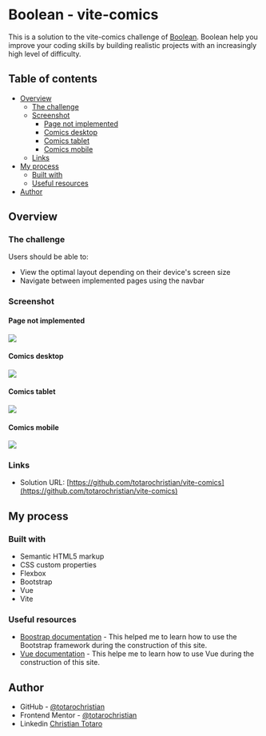 # Boolean - vite-comics

This is a solution to the vite-comics challenge of [Boolean](https://boolean.careers/). Boolean help you improve your coding skills by building realistic projects with an increasingly high level of difficulty. 

## Table of contents

- [Overview](#overview)
  - [The challenge](#the-challenge)
  - [Screenshot](#screenshot)
    - [Page not implemented](#page-not-implemented)
    - [Comics desktop](#comics-desktop)
    - [Comics tablet](#comics-tablet)
    - [Comics mobile](#comics-mobile)
  - [Links](#links)
- [My process](#my-process)
  - [Built with](#built-with)
  - [Useful resources](#useful-resources)
- [Author](#author)

## Overview

### The challenge

Users should be able to:

- View the optimal layout depending on their device's screen size
- Navigate between implemented pages using the navbar

### Screenshot

#### Page not implemented

![](./src/screenshots/characters-desktop.png)

#### Comics desktop

![](./src/screenshots/comics-desktop.png)

#### Comics tablet

![](./src/screenshots/comics-tablet.png)

#### Comics mobile

![](./src/screenshots/comics-mobile.png)

### Links

- Solution URL: [https://github.com/totarochristian/vite-comics](https://github.com/totarochristian/vite-comics)

## My process

### Built with

- Semantic HTML5 markup
- CSS custom properties
- Flexbox
- Bootstrap
- Vue
- Vite

### Useful resources

- [Boostrap documentation](https://getbootstrap.com/) - This helped me to learn how to use the Bootstrap framework during the construction of this site.
- [Vue documentation](https://vuejs.org/guide/introduction.html) - This helpe me to learn how to use Vue during the construction of this site.

## Author

- GitHub - [@totarochristian](https://github.com/totarochristian)
- Frontend Mentor - [@totarochristian](https://www.frontendmentor.io/profile/totarochristian)
- Linkedin [Christian Totaro](https://www.linkedin.com/in/christian-totaro-080a7018a/)
